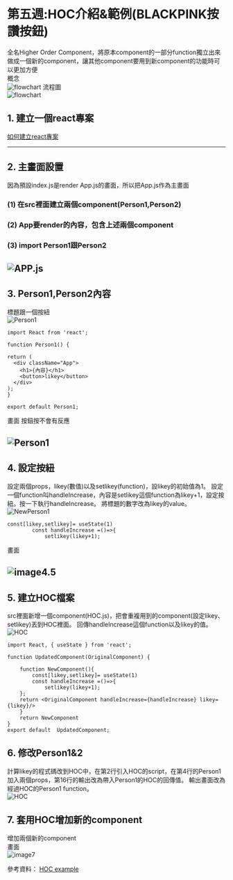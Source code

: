 # 第五週:HOC介紹&範例(BLACKPINK按讚按鈕)
全名Higher Order Component，將原本component的一部分function獨立出來做成一個新的component，讓其他component要用到新component的功能時可以更加方便  
概念  
![flowchart](images/picturecp.png)
流程圖  
![flowchart](images/flowchart.png)
## 1. 建立一個react專案  
[如何建立react專案](https://github.com/Bighsueh/NFUReact2023/blob/main/%E7%AC%AC%E4%B8%89%E5%91%A8/%E7%AC%AC%E4%B8%89%E5%91%A8%EF%BC%9A%E9%96%8B%E5%A7%8B%E5%BB%BA%E7%AB%8BReact%E5%B0%88%E6%A1%88%20.md)  

---  
## 2. 主畫面設置  
 因為預設index.js是render App.js的畫面，所以把App.js作為主畫面
### (1) 在src裡面建立兩個component(Person1,Person2)
### (2)  App要render的內容，包含上述兩個component
### (3) import Person1跟Person2  
 ![APP.js](images/likey2.png)
---  
## 3. Person1,Person2內容 
  標題跟一個按紐  
  ![Person1](images/likey3.png)  
  ```
import React from 'react';

function Person1() {

  return (
    <div className="App">
      <h1>{內容}</h1>
      <button>likey</button>
    </div>
  );
}

export default Person1;
```
  
  畫面 按鈕按不會有反應  
  
  ![Person1](images/likey3.5.png) 
---  
## 4. 設定按紐
設定兩個props，likey(數值)以及setlikey(function)，設likey的初始值為1。
設定一個function叫handleIncrease，內容是setlikey這個function為likey+1，設定按紐。按一下執行handleIncrease。
將標題的數字改為likey的value。  
![NewPerson1](images/likey4.png)   
```
const[likey,setlikey]= useState(1)
        const handleIncrease =()=>{
            setlikey(likey+1);
```
畫面  

![image4.5](images/likey4.5.png)
---  
## 5. 建立HOC檔案 
src裡面新增一個component(HOC.js)，把會重複用到的component(設定likey、setlikey)丟到HOC裡面。
回傳handleIncrease這個function以及likey的值。  
![HOC](images/likey5.png)  
```
import React, { useState } from 'react';

function UpdatedComponent(OriginalComponent) {
    
    function NewComponent(){
        const[likey,setlikey]= useState(1)
        const handleIncrease =()=>{
            setlikey(likey+1);
    };
    return <OriginalComponent handleIncrease={handleIncrease} likey={likey}/>
    }
    return NewComponent
}
export default  UpdatedComponent;
```
## 6. 修改Person1&2  
計算likey的程式碼改到HOC中，在第2行引入HOC的script，在第4行的Person1加入兩個props，第16行的輸出改為帶入Person1的HOC的回傳值。 
輸出畫面改為經過HOC的Person1 function。  
![HOC](images/likey6.png)
## 7. 套用HOC增加新的component
增加兩個新的component  
畫面  
![image7](images/likey7.png)

參考資料： [HOC example](https://www.youtube.com/watch?v=J5P0q7EROfw)
